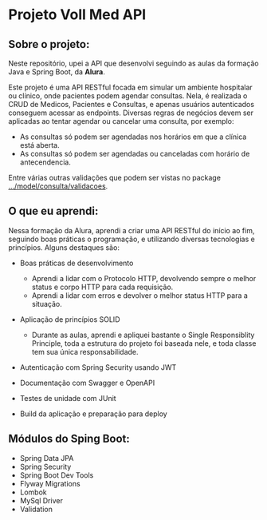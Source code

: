 # Projeto Voll Med API

## Sobre o projeto:
Neste repositório, upei a API que desenvolvi seguindo as aulas da formação Java e Spring Boot, da **Alura**. 

Este projeto é uma API RESTful focada em simular um ambiente hospitalar ou clínico, onde pacientes podem agendar consultas. Nela, é realizada o CRUD de Medicos, Pacientes e Consultas, e apenas usuários autenticados conseguem acessar as endpoints. Diversas regras de negócios devem ser aplicadas ao tentar agendar ou cancelar uma consulta, por exemplo: 
* As consultas só podem ser agendadas nos horários em que a clínica está aberta.
* As consultas só podem ser agendadas ou canceladas com horário de antecendencia.

Entre várias outras validações que podem ser vistas no package [.../model/consulta/validacoes](https://github.com/Karyah/Alura/tree/master/BACKEND/SpringBoot/apiAlura/src/main/java/med/voll/apiAlura/model/consulta/validacoes).

## O que eu aprendi:
Nessa formação da Alura, aprendi a criar uma API RESTful do início ao fim, seguindo boas práticas o programação, e utilizando diversas tecnologias e princípios. Alguns destaques são:

* Boas práticas de desenvolvimento
   * Aprendi a lidar com o Protocolo HTTP, devolvendo sempre o melhor status e corpo HTTP para cada requisição.
   * Aprendi a lidar com erros e devolver o melhor status HTTP para a situação.
     
* Aplicação de princípios SOLID
   * Durante as aulas, aprendi e apliquei bastante o Single Responsiblity Principle, toda a estrutura do projeto foi baseada nele, e toda classe tem sua única responsabilidade.
  
* Autenticação com Spring Security usando JWT
  
* Documentação com Swagger e OpenAPI
  
* Testes de unidade com JUnit
  
* Build da aplicação e preparação para deploy

## Módulos do Sping Boot:

* Spring Data JPA
* Spring Security
* Spring Boot Dev Tools
* Flyway Migrations
* Lombok
* MySql Driver
* Validation

  

